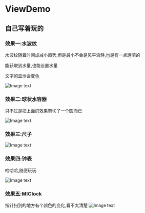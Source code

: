 # ViewDemo
## 自己写着玩的
### 效果一:水波纹
水波纹随着时间成减小趋势,但是最小不会是风平浪静,也是有一点涟漪的

能获取到水量,也能设置水量

文字的显示会变色

![Image text](https://github.com/javavaan/img/blob/master/20171229081156-50860f52df.gif?raw=true)

### 效果二:球状水容器
只不过是把上面的效果剪切了一个圆而已

![Image text](https://github.com/javavaan/img/blob/master/%E5%9C%86%E7%90%83%E6%B0%B4%E5%AE%B9%E5%99%A8.gif?raw=true)

### 效果三:尺子
![Image text](https://github.com/javavaan/img/blob/master/rulerview.gif?raw=true)

### 效果四:钟表
哈哈哈,随便玩玩

![Image text](https://github.com/javavaan/img/blob/master/clockview.gif?raw=true)
### 效果五:MIClock
指针扫到的地方有个颜色的变化,看不太清楚
![Image text](https://github.com/javavaan/img/blob/master/screencapture-1516934193939.gif?raw=true)
